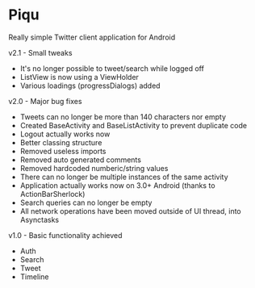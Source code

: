 Piqu
====

Really simple Twitter client application for Android

v2.1 - Small tweaks
* It's no longer possible to tweet/search while logged off
* ListView is now using a ViewHolder
* Various loadings (progressDialogs) added

v2.0 - Major bug fixes
* Tweets can no longer be more than 140 characters nor empty
* Created BaseActivity and BaseListActivity to prevent duplicate code
* Logout actually works now
* Better classing structure
* Removed useless imports
* Removed auto generated comments
* Removed hardcoded numberic/string values
* There can no longer be multiple instances of the same activity
* Application actually works now on 3.0+ Android (thanks to ActionBarSherlock)
* Search queries can no longer be empty
* All network operations have been moved outside of UI thread, into Asynctasks

v1.0 - Basic functionality achieved
* Auth
* Search
* Tweet
* Timeline